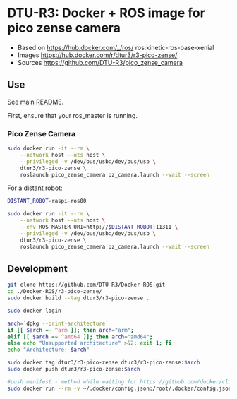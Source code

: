 # DTU-R3: Docker + ROS image for pico zense camera
* Based on https://hub.docker.com/_/ros/ ros:kinetic-ros-base-xenial
* Images https://hub.docker.com/r/dtur3/r3-pico-zense/
* Sources https://github.com/DTU-R3/pico_zense_camera

## Use
See [main README](../README.md).

First, ensure that your ros_master is running.

### Pico Zense Camera

```sh
sudo docker run -it --rm \
	--network host --uts host \
	--privileged -v /dev/bus/usb:/dev/bus/usb \
	dtur3/r3-pico-zense \
	roslaunch pico_zense_camera pz_camera.launch --wait --screen
```

For a distant robot:

```sh
DISTANT_ROBOT=raspi-ros00

sudo docker run -it --rm \
	--network host --uts host \
	--env ROS_MASTER_URI=http://$DISTANT_ROBOT:11311 \
	--privileged -v /dev/bus/usb:/dev/bus/usb \
	dtur3/r3-pico-zense \
	roslaunch pico_zense_camera pz_camera.launch --wait --screen
```

## Development

```bash
git clone https://github.com/DTU-R3/Docker-ROS.git
cd ./Docker-ROS/r3-pico-zense/
sudo docker build --tag dtur3/r3-pico-zense .

sudo docker login

arch=`dpkg --print-architecture`
if [[ $arch =~ ^arm ]]; then arch="arm";
elif [[ $arch =~ ^amd64 ]]; then arch="amd64";
else echo "Unsupported architecture" >&2; exit 1; fi
echo "Architecture: $arch"

sudo docker tag dtur3/r3-pico-zense dtur3/r3-pico-zense:$arch
sudo docker push dtur3/r3-pico-zense:$arch

#push manifest - method while waiting for https://github.com/docker/cli/pull/138
sudo docker run --rm -v ~/.docker/config.json:/root/.docker/config.json -v $(pwd):/host weshigbee/manifest-tool push from-spec /host/manifest.yaml
```
